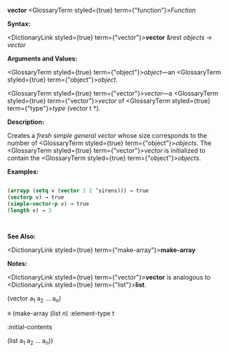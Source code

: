 **vector** <GlossaryTerm styled={true} term={"function"}><i>Function</i></GlossaryTerm> 



**Syntax:** 



<DictionaryLink styled={true} term={"vector"}><b>vector</b></DictionaryLink> &amp;rest *objects → vector* 



**Arguments and Values:** 



<GlossaryTerm styled={true} term={"object"}><i>object</i></GlossaryTerm>—an <GlossaryTerm styled={true} term={"object"}><i>object</i></GlossaryTerm>. 



<GlossaryTerm styled={true} term={"vector"}><i>vector</i></GlossaryTerm>—a <GlossaryTerm styled={true} term={"vector"}><i>vector</i></GlossaryTerm> of <GlossaryTerm styled={true} term={"type"}><i>type</i></GlossaryTerm> (vector t \*). 



**Description:** 



Creates a *fresh simple general vector* whose size corresponds to the number of <GlossaryTerm styled={true} term={"object"}><i>objects</i></GlossaryTerm>. The <GlossaryTerm styled={true} term={"vector"}><i>vector</i></GlossaryTerm> is initialized to contain the <GlossaryTerm styled={true} term={"object"}><i>objects</i></GlossaryTerm>. 



**Examples:**
```lisp

(arrayp (setq v (vector 1 2 ’sirens))) → true 
(vectorp v) → true 
(simple-vector-p v) → true 
(length v) → 3 




```
**See Also:** 



<DictionaryLink styled={true} term={"make-array"}><b>make-array</b></DictionaryLink> 



**Notes:** 



<DictionaryLink styled={true} term={"vector"}><b>vector</b></DictionaryLink> is analogous to <DictionaryLink styled={true} term={"list"}><b>list</b></DictionaryLink>. 



(vector a<sub>1</sub> a<sub>2</sub> ... a<i><sub>n</sub></i>) 



*≡* (make-array (list *n*) :element-type t 



:initial-contents 



(list a<sub>1</sub> a<sub>2</sub> ... a<i><sub>n</sub></i>)) 



